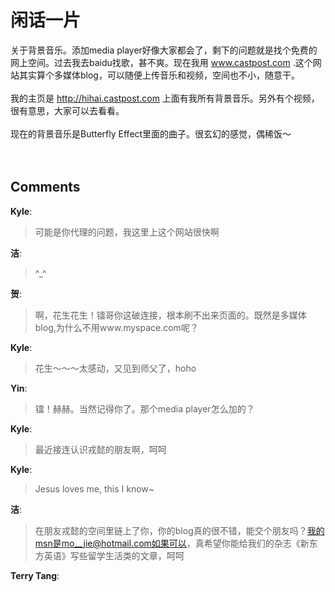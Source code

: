 # 闲话一片

<div id="msgcns!9884D0A402622CB2!1745" class="bvMsg">关于背景音乐。添加media player好像大家都会了，剩下的问题就是找个免费的网上空间。过去我去baidu找歌，甚不爽。现在我用 <a href="http://www.castpost.com">www.castpost.com</a> .这个网站其实算个多媒体blog，可以随便上传音乐和视频，空间也不小，随意干。<br />
<br />
我的主页是 <a href="http://hihai.castpost.com">http://hihai.castpost.com</a> 上面有我所有背景音乐。另外有个视频，很有意思，大家可以去看看。<br />
<br />
现在的背景音乐是Butterfly Effect里面的曲子。很玄幻的感觉，偶稀饭～<br />
<br />
<br /></div>

## Comments

**Kyle**:
> 可能是你代理的问题，我这里上这个网站很快啊

**洁**:
> ^_^

**贺**:
> 啊，花生花生！镭哥你这破连接，根本刷不出来页面的。既然是多媒体blog,为什么不用www.myspace.com呢？

**Kyle**:
> 花生～～～太感动，又见到师父了，hoho

**Yin**:
> 镭！赫赫。当然记得你了。那个media player怎么加的？

**Kyle**:
> 最近接连认识戎懿的朋友啊，呵呵

**Kyle**:
> Jesus loves me, this I know~

**洁**:
> 在朋友戎懿的空间里链上了你，你的blog真的很不错，能交个朋友吗？我的msn是mo__jie@hotmail.com如果可以，真希望你能给我们的杂志《新东方英语》写些留学生活类的文章，呵呵

**Terry Tang**:
> ~~~~~~~永远爱你+LOVE U FOREVER~~~~~~~

